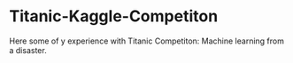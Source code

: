 # Titanic-Kaggle-Competiton
Here some of y experience with Titanic  Competiton: Machine learning from a disaster. 
